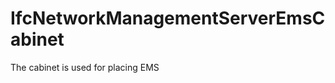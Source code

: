 IfcNetworkManagementServerEmsCabinet
====================================
The cabinet is used for placing EMS


